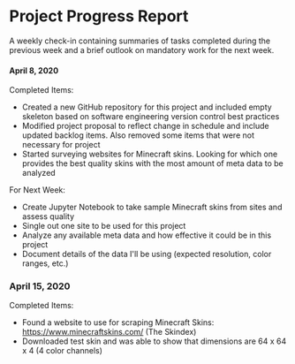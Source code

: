 # Project Progress Report
A weekly check-in containing summaries of tasks completed during the previous week and a brief outlook on mandatory work for the next week.

#### April 8, 2020
Completed Items:

* Created a new GitHub repository for this project and included empty skeleton based on software engineering version control best practices
* Modified project proposal to reflect change in schedule and include updated backlog items. Also removed some items that were not necessary for project
* Started surveying websites for Minecraft skins. Looking for which one provides the best quality skins with the most amount of meta data to be analyzed

For Next Week:

* Create Jupyter Notebook to take sample Minecraft skins from sites and assess quality
* Single out one site to be used for this project
* Analyze any available meta data and how effective it could be in this project
* Document details of the data I'll be using (expected resolution, color ranges, etc.)


### April 15, 2020
Completed Items:

* Found a website to use for scraping Minecraft Skins: https://www.minecraftskins.com/ (The Skindex)
* Downloaded test skin and was able to show that dimensions are 64 x 64 x 4 (4 color channels)
